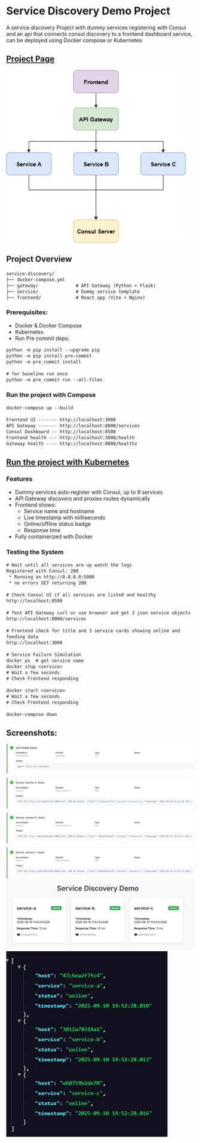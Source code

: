# Service Discovery Demo Project
A service discovery Project with dummy services registering with Consul and an api that connects consul discovery to a frontend dashboard service, can be deployed using Docker compose or Kubernetes
## [Project Page](https://roadmap.sh/projects/service-discovery)
![Diagram](docs/media/Diagram.drawio.png)
## Project Overview
```
service-discovery/
├── docker-compose.yml
├── gateway/              # API Gateway (Python + Flask)
├── service/              # Dummy service template
├── frontend/             # React app (Vite + Nginx)
```
### Prerequisites:
- Docker & Docker Compose
- Kubernetes
- Run Pre commit deps:
```
python -m pip install --upgrade pip
python -m pip install pre-commit
python -m pre_commit install

# for baseline run once
python -m pre_commit run --all-files
```
### Run the project with Compose
```
docker-compose up --build

Frontend UI ------- http://localhost:3000
API Gateway ------- http://localhost:8000/services
Consul Dashboard -- http://localhost:8500
Frontend health --- http://localhost:3000/health
Gateway health ---- http://localhost:8000/healthz
```
## [Run the project with Kubernetes](docs/K8s.md)

### Features
- Dummy services auto-register with Consul, up to 9 services
- API Gateway discovers and proxies routes dynamically
- Frontend shows:
    - Service name and hostname
    - Live timestamp with milliseconds
    - Online/offline status badge
    - Response time
- Fully containerized with Docker
### Testing the System
```
# Wait until all services are up watch the logs
Registered with Consul: 200
 * Running on http://0.0.0.0:5000
 * no errors GET returning 200

# Check Consul UI if all services are listed and healthy
http://localhost:8500

# Test API Gateway curl or use browser and get 3 json service objects
http://localhost:8000/services

# Frontend check for title and 3 service cards showing online and feeding data
http://localhost:3000

# Service Failure Simulation
docker ps  # get service name
docker stop <service>
# Wait a few seconds
# Check Frontend responding

docker start <service>
# Wait a few seconds
# Check Frontend responding

docker-compose down
```
## Screenshots:
![Consul dashboard](docs/media/consul-nodes.png)
![Frontend](docs/media/frontend.png)
![Service Endpoint](docs/media/service-endpoint.png)
